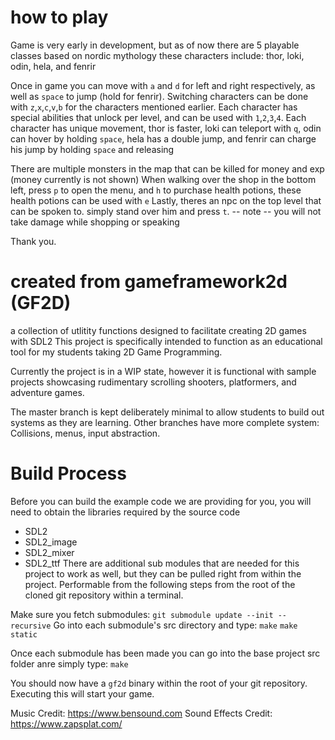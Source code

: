
# how to play
Game is very early in development, but as of now there are 5 playable classes based on nordic mythology
these characters include: thor, loki, odin, hela, and fenrir

Once in game you can move with `a` and `d` for left and right respectively, as well as `space` to jump (hold for fenrir).
Switching characters can be done with `z`,`x`,`c`,`v`,`b` for the characters mentioned earlier.
Each character has special abilities that unlock per level, and can be used with `1`,`2`,`3`,`4`.
Each character has unique movement, thor is faster, loki can teleport with `q`, odin can hover by holding `space`, hela has a double jump,
and fenrir can charge his jump by holding `space` and releasing

There are multiple monsters in the map that can be killed for money and exp (money currently is not shown)
When walking over the shop in the bottom left, press `p` to open the menu, and `h` to purchase health potions,
these health potions can be used with `e`
Lastly, theres an npc on the top level that can be spoken to. simply stand over him and press `t`.
-- note -- you will not take damage while shopping or speaking

Thank you.

# created from gameframework2d (GF2D)
a collection of utlitity functions designed to facilitate creating 2D games with SDL2
This project is specifically intended to function as an educational tool for my students taking 2D Game Programming.

Currently the project is in a WIP state, however it is functional with sample projects showcasing rudimentary scrolling shooters,
platformers, and adventure games.

The master branch is kept deliberately minimal to allow students to build out systems as they are learning.
Other branches have more complete system: Collisions, menus, input abstraction.

# Build Process

Before you can build the example code we are providing for you, you will need to obtain the libraries required
by the source code
 - SDL2
 - SDL2_image
 - SDL2_mixer
 - SDL2_ttf
There are additional sub modules that are needed for this project to work as well, but they can be pulled right from within the project.
Performable from the following steps from the root of the cloned git repository within a terminal. 

Make sure you fetch submodules: `git submodule update --init --recursive`
Go into each submodule's src directory and type:
`make`
`make static`

Once each submodule has been made you can go into the base project src folder anre simply type:
`make`

You should now have a `gf2d` binary within the root of your git repository. Executing this will start your game.

Music Credit: https://www.bensound.com
Sound Effects Credit: https://www.zapsplat.com/
